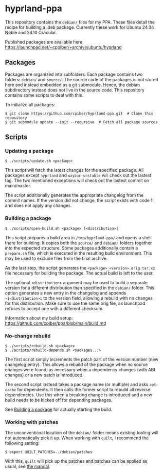 # hyprland-ppa

This repository contains the `debian/` files for my PPA.
These files detail the recipe for building a .deb package.
Currently these work for Ubuntu 24.04 Noble and 24.10 Oracular.

Published packages are available here: https://launchpad.net/~cppiber/+archive/ubuntu/hyprland

## Packages

Packages are organized into subfolders.
Each package contains two folders: `debian/` and `source/`.
The source code of the packages is not stored here and instead embedded as a git submodule.
Hence, the debian subdirectory instead does not live in the source code.
This repository contains some scripts to deal with this.

To initialize all packages:

```console
$ git clone https://github.com/cpiber/hyprland-ppa.git  # Clone this repository
$ git submodule update --init --recursive  # Fetch all package sources
```

## Scripts

### Updating a package

```console
$ ./scripts/update.sh <package>
```

This script will fetch the latest changes for the specified package.
All packages except `hyprland` and `waybar-unstable` will check out the lastest tag.
The two mentioned exceptions will check out the lastest commit on main/master.

The script additionally generates the appropriate changelog from the commit names.
If the version did not change, the script exists with code 1 and does not apply any changes.

### Building a package

```console
$ ./scripts/open-build.sh <package> [<distribution>]
```

This script prepares a build area in `/tmp/hyprland-ppa/` and opens a shell there for building.
It copies both the `source/` and `debian/` folders together into the expected structure.
Some packages additionally contain a `prepare.sh` file, which is executed in the resulting build environment.
This may be used to exclude files from the final archive.

As the last step, the script generates the `<package>_<version>.orig.tar.xz` file necessary for building the package.
The actual build is left to the user.

The optional `<distribution>` argument may be used to build a separate version for a different distribution than specified in the `debian/` folder.
This option generates a new entry in the changelog and appends `~1<distribution>1` to the version field, allowing a rebuild with no changes for this distribution.
Make sure to use the same orig file, as launchpad refuses to accept one with a different checksum.

Information about my build setup: https://github.com/cpiber/ppa/blob/main/build.md

### No-change rebuild

```console
$ ./scripts/rebuild.sh <package>
$ ./scripts/rebuild-depends.sh <packages...>
```

The first script simply increments the patch part of the version number (new changelog entry).
This allows a rebuild of the package when no source changes were found, as necessary when a dependency changes (with ABI changes) or a new patch is introduced.

The second script instead takes a package name (or multiple) and asks `apt-cache` for dependents.
It then calls the former script to rebuild all reverse dependencies.
Use this when a breaking change is introduced and a new build needs to be kicked off for depending packages.

See [Building a package](#building-a-package) for actually starting the build.

### Working with patches

The unconventional location of the `debian/` folder means existing tooling will not automatically pick it up.
When working with `quilt`, I recommend the following setting:

```console
$ export QUILT_PATCHES=../debian/patches
```

With this, `quilt` will pick up the patches and patches can be applied as usual, see [the manual](https://www.debian.org/doc/manuals/maint-guide/modify.en.html).
